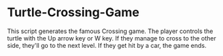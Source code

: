 # Turtle-Crossing-Game
This script generates the famous Crossing game. The player controls the turtle with the Up arrow key or W key. If they manage to cross to the other side, they'll go to the next level. If they get hit by a car, the game ends.
